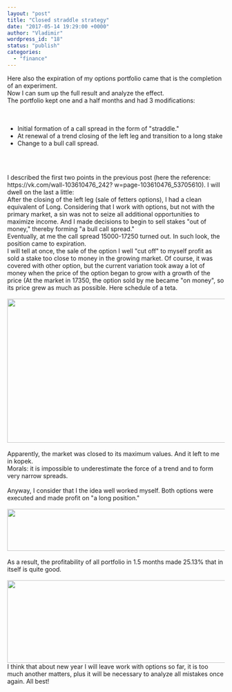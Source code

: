```yaml
---
layout: "post"
title: "Closed straddle strategy"
date: "2017-05-14 19:29:00 +0000"
author: "Vladimir"
wordpress_id: "18"
status: "publish"
categories:
  - "finance"
---
```


<!-- Original WordPress Content (processed for shortcodes and media links) -->
<div dir="ltr" style="text-align: left;">
Here also the expiration of my options portfolio came that is the completion of an experiment.<br />
Now I can sum up the full result and analyze the effect.<br />
The portfolio kept one and a half months and had 3 modifications:<br />
<br />
<br />
<ul style="text-align: left;">
<li>Initial formation of a call spread in the form of "straddle."</li>
<li>At renewal of a trend closing of the left leg and transition to a long stake</li>
<li>Change to a bull call spread.</li>
</ul>
<br />
<ul>
</ul>
<br />
I described the first two points in the previous post (here the reference: https://vk.com/wall-103610476_242? w=page-103610476_53705610). I will dwell on the last a little:<br />
After the closing of the left leg (sale of fetters options), I had a clean equivalent of Long. Considering that I work with options, but not with the primary market, a sin was not to seize all additional opportunities to maximize income. And I made decisions to begin to sell stakes "out of money," thereby forming "a bull call spread."<br />
Eventually, at me the call spread 15000-17250 turned out. In such look, the position came to expiration.<br />
I will tell at once, the sale of the option I well "cut off" to myself profit as sold a stake too close to money in the growing market. Of course, it was covered with other option, but the current variation took away a lot of money when the price of the option began to grow with a growth of the price (At the market in 17350, the option sold by me became "on money", so its price grew as much as possible. Here schedule of a teta.<br />
<br />
<center>
 <a href="https://vk.com/photo15018174_456239129" title=""><img alt="" height="333" src="https://pp.userapi.com/c636617/v636617174/408f6/I-HAaPBy3pE.jpg" title="" width="600" /></a></center>
<br />
Apparently, the market was closed to its maximum values. And it left to me in kopek.<br />
Morals: it is impossible to underestimate the force of a trend and to form very narrow spreads.<br />
<br />
Anyway, I consider that I the idea well worked myself. Both options were executed and made profit on "a long position."<br />
<br />
<center>
 <a href="https://vk.com/photo15018174_456239130" title=""><img alt="" height="97" src="https://pp.userapi.com/c636617/v636617174/408ff/FYjLr4fMLeA.jpg" title="" width="600" /></a></center>
<br />
As a result, the profitability of all portfolio in 1.5 months made 25.13% that in itself is quite good.<br />
<br />
<center>
 <center>
 <a href="https://vk.com/photo15018174_456239132" title=""><img alt="" height="191" src="https://pp.userapi.com/c636617/v636617174/40910/C7KPTToTwWg.jpg" title="" width="600" /></a></center>
</center>
I think that about new year I will leave work with options so far, it is too much another matters, plus it will be necessary to analyze all mistakes once again. All best!</div>